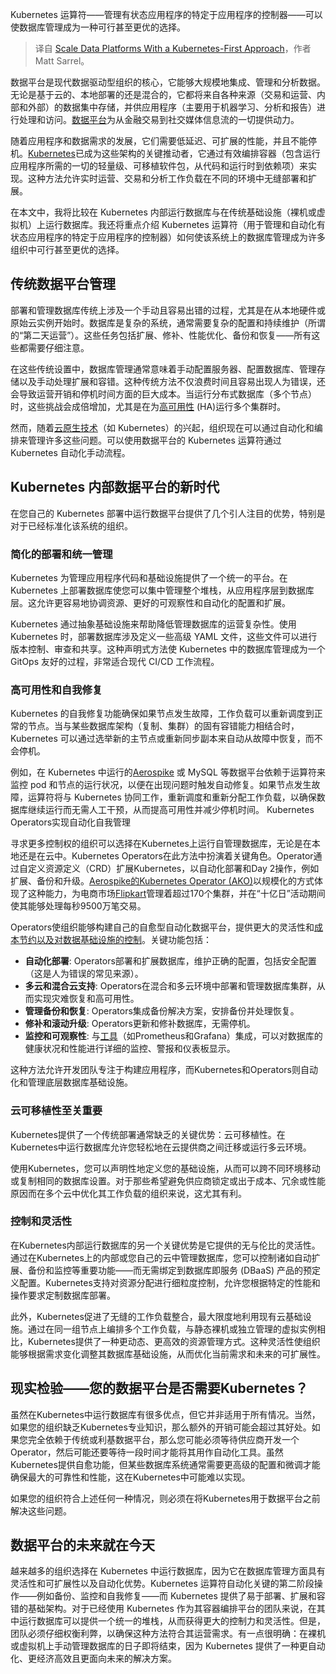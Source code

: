 
<!--
title: 基于 Kubernetes 的首要方法扩展数据平台
cover: https://cdn.thenewstack.io/media/2024/12/a169aad9-kubernetes.png
-->

Kubernetes 运算符——管理有状态应用程序的特定于应用程序的控制器——可以使数据库管理成为一种可行甚至更优的选择。

> 译自 [Scale Data Platforms With a Kubernetes-First Approach](https://thenewstack.io/scale-data-platforms-with-a-kubernetes-first-approach/)，作者 Matt Sarrel。

数据平台是现代数据驱动型组织的核心，它能够大规模地集成、管理和分析数据。无论是基于云的、本地部署的还是混合的，它都将来自各种来源（交易和运营、内部和外部）的数据集中存储，并供应用程序（主要用于机器学习、分析和报告）进行处理和访问。[数据平台](https://thenewstack.io/data/)为从金融交易到社交媒体信息流的一切提供动力。

随着应用程序和数据需求的发展，它们需要低延迟、可扩展的性能，并且不能停机。[Kubernetes](https://thenewstack.io/kubernetes/)已成为这些架构的关键推动者，它通过有效编排容器（包含运行应用程序所需的一切的轻量级、可移植软件包，从代码和运行时到依赖项）来实现。这种方法允许实时运营、交易和分析工作负载在不同的环境中无缝部署和扩展。

在本文中，我将比较在 Kubernetes 内部运行数据库与在传统基础设施（裸机或虚拟机）上运行数据库。我还将重点介绍 Kubernetes 运算符（用于管理和自动化有状态应用程序的特定于应用程序的控制器）如何使该系统上的数据库管理成为许多组织中可行甚至更优的选择。

## 传统数据平台管理

部署和管理数据库传统上涉及一个手动且容易出错的过程，尤其是在从本地硬件或原始云实例开始时。数据库是复杂的系统，通常需要复杂的配置和持续维护（所谓的“第二天运营”）。这些任务包括扩展、修补、性能优化、备份和恢复——所有这些都需要仔细注意。

在这些传统设置中，数据库管理通常意味着手动配置服务器、配置数据库、管理存储以及手动处理扩展和容错。这种传统方法不仅浪费时间且容易出现人为错误，还会导致运营开销和停机时间方面的巨大成本。当运行分布式数据库（多个节点）时，这些挑战会成倍增加，尤其是在为[高可用性](https://aerospike.com/glossary/high-availability-database/?utm_source=byline&utm_medium=pr&utm_campaign=The%20New%20Stack) (HA)运行多个集群时。

然而，随着[云原生技术](https://thenewstack.io/cloud-native/)（如 Kubernetes）的兴起，组织现在可以通过自动化和编排来管理许多这些问题。可以使用数据平台的 Kubernetes 运算符通过 Kubernetes 自动化手动流程。

## Kubernetes 内部数据平台的新时代

在您自己的 Kubernetes 部署中运行数据平台提供了几个引人注目的优势，特别是对于已经标准化该系统的组织。

### 简化的部署和统一管理

Kubernetes 为管理应用程序代码和基础设施提供了一个统一的平台。在 Kubernetes 上部署数据库使您可以集中管理整个堆栈，从应用程序层到数据库层。这允许更容易地协调资源、更好的可观察性和自动化的配置和扩展。

Kubernetes 通过抽象基础设施来帮助降低管理数据库的运营复杂性。使用 Kubernetes 时，部署数据库涉及定义一些高级 YAML 文件，这些文件可以进行版本控制、审查和共享。这种声明式方法使 Kubernetes 中的数据库管理成为一个 GitOps 友好的过程，非常适合现代 CI/CD 工作流程。

### 高可用性和自我修复

Kubernetes 的自我修复功能确保如果节点发生故障，工作负载可以重新调度到正常的节点。当与某些数据库架构（复制、集群）的固有容错能力相结合时，Kubernetes 可以通过选举新的主节点或重新同步副本来自动从故障中恢复，而不会停机。

例如，在 Kubernetes 中运行的[Aerospike](https://aerospike.com/products/database/?utm_source=byline&utm_medium=pr&utm_campaign=The%20New%20Stack) 或 MySQL 等数据平台依赖于运算符来监控 pod 和节点的运行状况，以便在出现问题时触发自动修复。如果节点发生故障，运算符将与 Kubernetes 协同工作，重新调度和重新分配工作负载，以确保数据库继续运行而无需人工干预，从而提高可用性并减少停机时间。
Kubernetes Operators实现自动化自我管理

寻求更多控制权的组织可以选择在Kubernetes上运行自管理数据库，无论是在本地还是在云中。Kubernetes Operators在此方法中扮演着关键角色。Operator通过自定义资源定义（CRD）扩展Kubernetes，以自动化部署和Day 2操作，例如扩展、备份和升级。[Aerospike的Kubernetes Operator (AKO)](https://aerospike.com/products/kubernetes-operator/?utm_source=byline&utm_medium=pr&utm_campaign=The%20New%20Stack)以规模化的方式体现了这种能力，为电商市场[Flipkart](https://aerospike.com/press-release/aerospike-database-on-kubernetes-enabled-95-million-transactions-per-second/?utm_source=byline&utm_medium=pr&utm_campaign=The%20New%20Stack)管理着超过170个集群，并在“十亿日”活动期间使其能够处理每秒9500万笔交易。

Operators使组织能够构建自己的自愈型自动化数据平台，提供更大的灵活性和[成本节约以及对数据基础设施的控制](https://thenewstack.io/improving-price-performance-lowers-infrastructure-costs/)。关键功能包括：

- **自动化部署**: Operators部署和扩展数据库，维护正确的配置，包括安全配置（这是人为错误的常见来源）。
- **多云和混合云支持**: Operators在混合和多云环境中部署和管理数据库集群，从而实现灾难恢复和高可用性。
- **管理备份和恢复**: Operators集成备份解决方案，安排备份并处理恢复。
- **修补和滚动升级**: Operators更新和修补数据库，无需停机。
- **监控和可观察性**: 与[工具](https://aerospike.com/products/observability-management/)（如Prometheus和Grafana）集成，可以对数据库的健康状况和性能进行详细的监控、警报和仪表板显示。

这种方法允许开发团队专注于构建应用程序，而Kubernetes和Operators则自动化和管理底层数据库基础设施。

### 云可移植性至关重要

Kubernetes提供了一个传统部署通常缺乏的关键优势：云可移植性。在Kubernetes中运行数据库允许您轻松地在云提供商之间迁移或运行多云环境。

使用Kubernetes，您可以声明性地定义您的基础设施，从而可以跨不同环境移动或复制相同的数据库设置。对于那些希望避免供应商锁定或出于成本、冗余或性能原因而在多个云中优化其工作负载的组织来说，这尤其有利。

### 控制和灵活性

在Kubernetes内部运行数据库的另一个关键优势是它提供的无与伦比的灵活性。通过在Kubernetes上的内部或您自己的云中管理数据库，您可以控制诸如自动扩展、备份和监控等重要功能——而无需绑定到数据库即服务 (DBaaS) 产品的预定义配置。Kubernetes支持对资源分配进行细粒度控制，允许您根据特定的性能和操作要求定制数据库部署。

此外，Kubernetes促进了无缝的工作负载整合，最大限度地利用现有云基础设施。通过在同一组节点上编排多个工作负载，与静态裸机或独立管理的虚拟实例相比，Kubernetes提供了一种更动态、更高效的资源管理方式。这种灵活性使组织能够根据需求变化调整其数据库基础设施，从而优化当前需求和未来的可扩展性。

## 现实检验——您的数据平台是否需要Kubernetes？

虽然在Kubernetes中运行数据库有很多优点，但它并非适用于所有情况。当然，如果您的组织缺乏Kubernetes专业知识，那么额外的开销可能会超过其好处。如果您完全依赖于传统或利基数据平台，那么您可能必须等待供应商开发一个Operator，然后可能还要等待一段时间才能将其用作自动化工具。虽然Kubernetes提供自愈功能，但某些数据库系统通常需要更高级的配置和微调才能确保最大的可靠性和性能，这在Kubernetes中可能难以实现。

如果您的组织符合上述任何一种情况，则必须在将Kubernetes用于数据平台之前解决这些问题。

## 数据平台的未来就在今天

越来越多的组织选择在 Kubernetes 中运行数据库，因为它在数据库管理方面具有灵活性和可扩展性以及自动化优势。Kubernetes 运算符自动化关键的第二阶段操作——例如备份、监控和自我修复——而 Kubernetes 提供了易于部署、扩展和容错的基础架构。对于已经使用 Kubernetes 作为其容器编排平台的团队来说，在其中运行数据库可以提供一个统一的堆栈，从而获得更大的控制力和灵活性。但是，团队必须仔细权衡利弊，以确保这种方法符合其运营需求。有一点很明确：在裸机或虚拟机上手动管理数据库的日子即将结束，因为 Kubernetes 提供了一种更自动化、更经济高效且更面向未来的解决方案。
